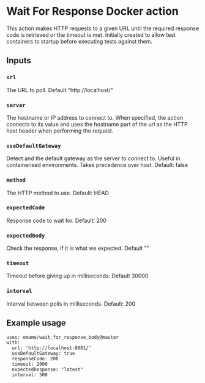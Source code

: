 # Wait For Response Docker action

This action makes HTTP requests to a given URL until the required response code is retrieved or the timeout is met.  Initially created to allow test containers to startup before executing tests against them.

## Inputs

### `url`

The URL to poll. Default "http://localhost/"

### `server`

The hostname or IP address to connect to. When specified, the action connects to its value and uses the hostname part of the url as the HTTP host header when performing the request.

### `useDefaultGateway`
Detect and the default gateway as the server to connect to. Useful in containerised environments. Takes precedence over host. Default: false

### `method`

The HTTP method to use. Default: HEAD

### `expectedCode`

Response code to wait for. Default: 200

### `expectedBody`

Check the response, if it is what we expected. Default ""

### `timeout`

Timeout before giving up in milliseconds. Default 30000

### `interval`

Interval between polls in milliseconds. Default: 200

## Example usage
```
uses: omame/wait_for_response_body@master
with:
  url: 'http://localhost:8081/'
  useDefaultGateway: true
  responseCode: 200
  timeout: 2000
  expectedResponse: "latest"
  interval: 500
```
